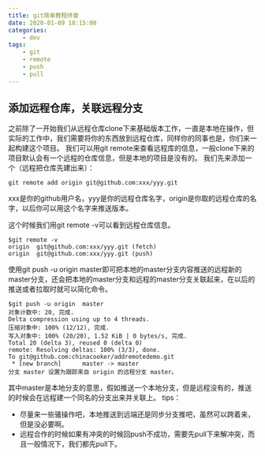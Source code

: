 ```yaml
---
title: git简单教程终章
date: 2020-01-09 18:15:08
categories:
	- dev
tags:
	- git
	- remote
	- push
	- pull
---
```

## 添加远程仓库，关联远程分支
之前除了一开始我们从远程仓库clone下来基础版本工作，一直是本地在操作，但实际的工作中，我们需要将你的东西放到远程仓库，同样你的同事也是，你们来一起构建这个项目。
我们可以用git remote来查看远程库的信息，一般clone下来的项目默认会有一个远程的仓库信息，但是本地的项目是没有的。
我们先来添加一个（远程把仓库先建出来）：
```
git remote add origin git@github.com:xxx/yyy.git
```
xxx是你的github用户名，yyy是你的远程仓库名字，origin是你取的远程仓库的名字，以后你可以用这个名字来推送版本。
<!-- more -->
这个时候我们用git remote -v可以看到远程仓库信息。
```
$git remote -v
origin	git@github.com:xxx/yyy.git (fetch)
origin	git@github.com:xxx/yyy.git (push)
```
使用git push -u origin master即可把本地的master分支内容推送的远程新的master分支，还会把本地的master分支和远程的master分支关联起来，在以后的推送或者拉取时就可以简化命令。
```
$git push -u origin  master
对象计数中: 20, 完成.
Delta compression using up to 4 threads.
压缩对象中: 100% (12/12), 完成.
写入对象中: 100% (20/20), 1.52 KiB | 0 bytes/s, 完成.
Total 20 (delta 3), reused 0 (delta 0)
remote: Resolving deltas: 100% (3/3), done.
To git@github.com:chinacooker/addremotedemo.git
 * [new branch]      master -> master
分支 master 设置为跟踪来自 origin 的远程分支 master。
```
其中master是本地分支的意思，假如推送一个本地分支，但是远程没有的，推送的时候会在远程建一个同名的分支出来并关联上。
tips：
- 尽量来一些骚操作吧，本地推送到远端还是同步分支推吧，虽然可以跨着来，但是没必要啊。
- 远程合作的时候如果有冲突的时候回push不成功，需要先pull下来解冲突，而且一般情况下，我们都先pull下。